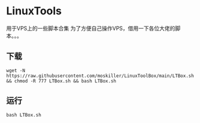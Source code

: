 # LinuxTools
用于VPS上的一些脚本合集
为了方便自己操作VPS，借用一下各位大佬的脚本。。。


## 下载

```shell
wget -N https://raw.githubusercontent.com/moskiller/LinuxToolBox/main/LTBox.sh && chmod -R 777 LTBox.sh && bash LTBox.sh
```


## 运行
```shell
bash LTBox.sh
```
